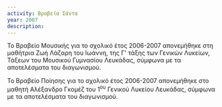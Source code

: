 ```yaml
---
activity: Βραβεία Σάντα
year: 2007
description: 
---
```

Το Βραβείο Μουσικής για το σχολικό έτος 2006-2007 απονεμήθηκε στη μαθήτρια Ζωή Λάζαρη του Ιωάννη, της Γ' τάξης των Γενικών Λυκείων, Τάξεων του Μουσικού Γυμνασίου Λευκάδας, σύμφωνα με τα αποτελέσματα του διαγωνισμού.

Το Βραβείο Ποίησης για το σχολικό έτος 2006-2007 απονεμήθηκε στο μαθητή Αλέξανδρο Γκομέζ του 1<sup>ου</sup> Γενικού Λυκείου Λευκάδας, σύμφωνα με τα αποτελέσματα του διαγωνισμού.

